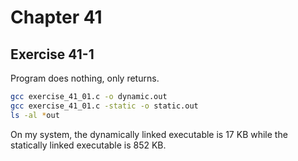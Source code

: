 # Chapter 41

## Exercise 41-1

Program does nothing, only returns.

```sh
gcc exercise_41_01.c -o dynamic.out
gcc exercise_41_01.c -static -o static.out
ls -al *out
```

On my system, the dynamically linked executable is 17 KB while the statically linked executable is 852 KB.
